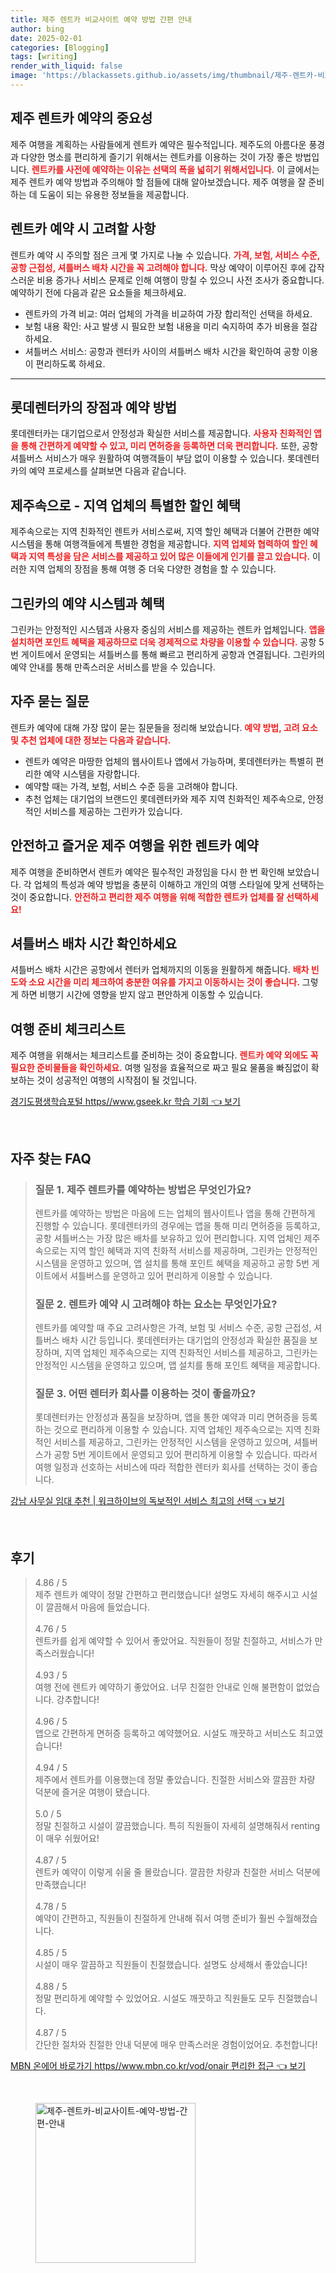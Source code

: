 ```yaml
---
title: 제주 렌트카 비교사이트 예약 방법 간편 안내
author: bing
date: 2025-02-01
categories: [Blogging]
tags: [writing]
render_with_liquid: false
image: 'https://blackassets.github.io/assets/img/thumbnail/제주-렌트카-비교사이트-예약-방법-간편-안내.webp'
---
```



<h2 id='제주렌트카예약방법'>제주 렌트카 예약의 중요성</h2>

<p>제주 여행을 계획하는 사람들에게 렌트카 예약은 필수적입니다. 제주도의 아름다운 풍경과 다양한 명소를 편리하게 즐기기 위해서는 렌트카를 이용하는 것이 가장 좋은 방법입니다. <b><span style="color: #ee2323;">렌트카를 사전에 예약하는 이유는 선택의 폭을 넓히기 위해서입니다.</span></b> 이 글에서는 제주 렌트카 예약 방법과 주의해야 할 점들에 대해 알아보겠습니다. 제주 여행을 잘 준비하는 데 도움이 되는 유용한 정보들을 제공합니다.</p>

<h2 id='렌트카예약팁'>렌트카 예약 시 고려할 사항</h2>

<p>렌트카 예약 시 주의할 점은 크게 몇 가지로 나눌 수 있습니다. <b><span style="color: #ee2323;">가격, 보험, 서비스 수준, 공항 근접성, 셔틀버스 배차 시간을 꼭 고려해야 합니다.</span></b> 막상 예약이 이루어진 후에 갑작스러운 비용 증가나 서비스 문제로 인해 여행이 망칠 수 있으니 사전 조사가 중요합니다. 예약하기 전에 다음과 같은 요소들을 체크하세요.</p>

<ul>
    <li>렌트카의 가격 비교: 여러 업체의 가격을 비교하여 가장 합리적인 선택을 하세요.</li>
    <li>보험 내용 확인: 사고 발생 시 필요한 보험 내용을 미리 숙지하여 추가 비용을 절감하세요.</li>
    <li>셔틀버스 서비스: 공항과 렌터카 사이의 셔틀버스 배차 시간을 확인하여 공항 이용이 편리하도록 하세요.</li>
</ul>

<hr />

<h2 id='롯데렌터카예약장점'>롯데렌터카의 장점과 예약 방법</h2>

<p>롯데렌터카는 대기업으로서 안정성과 확실한 서비스를 제공합니다. <b><span style="color: #ee2323;">사용자 친화적인 앱을 통해 간편하게 예약할 수 있고, 미리 면허증을 등록하면 더욱 편리합니다.</span></b> 또한, 공항 셔틀버스 서비스가 매우 원활하여 여행객들이 부담 없이 이용할 수 있습니다. 롯데렌터카의 예약 프로세스를 살펴보면 다음과 같습니다.</p>

<h2 id='제주속으로예약혜택'>제주속으로 - 지역 업체의 특별한 할인 혜택</h2>

<p>제주속으로는 지역 친화적인 렌트카 서비스로써, 지역 할인 혜택과 더불어 간편한 예약 시스템을 통해 여행객들에게 특별한 경험을 제공합니다. <b><span style="color: #ee2323;">지역 업체와 협력하여 할인 혜택과 지역 특성을 담은 서비스를 제공하고 있어 많은 이들에게 인기를 끌고 있습니다.</span></b> 이러한 지역 업체의 장점을 통해 여행 중 더욱 다양한 경험을 할 수 있습니다.</p>

<h2 id='그린카예약방법'>그린카의 예약 시스템과 혜택</h2>

<p>그린카는 안정적인 시스템과 사용자 중심의 서비스를 제공하는 렌트카 업체입니다. <b><span style="color: #ee2323;">앱을 설치하면 포인트 혜택을 제공하므로 더욱 경제적으로 차량을 이용할 수 있습니다.</span></b> 공항 5번 게이트에서 운영되는 셔틀버스를 통해 빠르고 편리하게 공항과 연결됩니다. 그린카의 예약 안내를 통해 만족스러운 서비스를 받을 수 있습니다.</p>

<h2 id='자주묻는질문'>자주 묻는 질문</h2>

<p>렌트카 예약에 대해 가장 많이 묻는 질문들을 정리해 보았습니다. <b><span style="color: #ee2323;">예약 방법, 고려 요소 및 추천 업체에 대한 정보는 다음과 같습니다.</span></b></p>

<ul>
    <li>렌트카 예약은 마땅한 업체의 웹사이트나 앱에서 가능하며, 롯데렌터카는 특별히 편리한 예약 시스템을 자랑합니다.</li>
    <li>예약할 때는 가격, 보험, 서비스 수준 등을 고려해야 합니다.</li>
    <li>추천 업체는 대기업의 브랜드인 롯데렌터카와 제주 지역 친화적인 제주속으로, 안정적인 서비스를 제공하는 그린카가 있습니다.</li>
</ul>

<h2 id='결론'>안전하고 즐거운 제주 여행을 위한 렌트카 예약</h2>

<p>제주 여행을 준비하면서 렌트카 예약은 필수적인 과정임을 다시 한 번 확인해 보았습니다. 각 업체의 특성과 예약 방법을 충분히 이해하고 개인의 여행 스타일에 맞게 선택하는 것이 중요합니다. <b><span style="color: #ee2323;">안전하고 편리한 제주 여행을 위해 적합한 렌트카 업체를 잘 선택하세요!</span></b></p>

<h2 id='배차시간확인'>셔틀버스 배차 시간 확인하세요</h2>

<p>셔틀버스 배차 시간은 공항에서 렌터카 업체까지의 이동을 원활하게 해줍니다. <b><span style="color: #ee2323;">배차 빈도와 소요 시간을 미리 체크하여 충분한 여유를 가지고 이동하시는 것이 좋습니다.</span></b> 그렇게 하면 비행기 시간에 영향을 받지 않고 편안하게 이동할 수 있습니다.</p>

<h2 id='여행준비체크리스트'>여행 준비 체크리스트</h2>

<p>제주 여행을 위해서는 체크리스트를 준비하는 것이 중요합니다. <b><span style="color: #ee2323;">렌트카 예약 외에도 꼭 필요한 준비물들을 확인하세요.</span></b> 여행 일정을 효율적으로 짜고 필요 물품을 빠짐없이 확보하는 것이 성공적인 여행의 시작점이 될 것입니다.</p>


<p><a class="click-button" title="경기도평생학습포털 https//www.gseek.kr 학습 기회" href="https://blackassets.github.io/posts/%EA%B2%BD%EA%B8%B0%EB%8F%84%ED%8F%89%EC%83%9D%ED%95%99%EC%8A%B5%ED%8F%AC%ED%84%B8-httpswww.gseek.kr-%ED%95%99%EC%8A%B5-%EA%B8%B0%ED%9A%8C/" rel="dofollow">경기도평생학습포털 https//www.gseek.kr 학습 기회 👈 보기</a></p><br>
<h2 id='자주_찾는_FAQ'>자주 찾는 FAQ</h2>
<div itemscope="" itemtype="https://schema.org/FAQPage"> 
<blockquote> 
<div itemscope="" itemprop="mainEntity" itemtype="https://schema.org/Question"> 
<h3 itemprop="name">질문 1. 제주 렌트카를 예약하는 방법은 무엇인가요?</h3> 
<div itemscope="" itemprop="acceptedAnswer" itemtype="https://schema.org/Answer"> 
<span itemprop="text"> 
<p>렌트카를 예약하는 방법은 마음에 드는 업체의 웹사이트나 앱을 통해 간편하게 진행할 수 있습니다. 롯데렌터카의 경우에는 앱을 통해 미리 면허증을 등록하고, 공항 셔틀버스는 가장 많은 배차를 보유하고 있어 편리합니다. 지역 업체인 제주속으로는 지역 할인 혜택과 지역 친화적 서비스를 제공하며, 그린카는 안정적인 시스템을 운영하고 있으며, 앱 설치를 통해 포인트 혜택을 제공하고 공항 5번 게이트에서 셔틀버스를 운영하고 있어 편리하게 이용할 수 있습니다.</p> 
</span> 
</div> 
</div> 

<div itemscope="" itemprop="mainEntity" itemtype="https://schema.org/Question"> 
<h3 itemprop="name">질문 2. 렌트카 예약 시 고려해야 하는 요소는 무엇인가요?</h3> 
<div itemscope="" itemprop="acceptedAnswer" itemtype="https://schema.org/Answer"> 
<span itemprop="text"> 
<p>렌트카를 예약할 때 주요 고려사항은 가격, 보험 및 서비스 수준, 공항 근접성, 셔틀버스 배차 시간 등입니다. 롯데렌터카는 대기업의 안정성과 확실한 품질을 보장하며, 지역 업체인 제주속으로는 지역 친화적인 서비스를 제공하고, 그린카는 안정적인 시스템을 운영하고 있으며, 앱 설치를 통해 포인트 혜택을 제공합니다.</p> 
</span> 
</div> 
</div> 

<div itemscope="" itemprop="mainEntity" itemtype="https://schema.org/Question"> 
<h3 itemprop="name">질문 3. 어떤 렌터카 회사를 이용하는 것이 좋을까요?</h3> 
<div itemscope="" itemprop="acceptedAnswer" itemtype="https://schema.org/Answer"> 
<span itemprop="text"> 
<p>롯데렌터카는 안정성과 품질을 보장하며, 앱을 통한 예약과 미리 면허증을 등록하는 것으로 편리하게 이용할 수 있습니다. 지역 업체인 제주속으로는 지역 친화적인 서비스를 제공하고, 그린카는 안정적인 시스템을 운영하고 있으며, 셔틀버스가 공항 5번 게이트에서 운영되고 있어 편리하게 이용할 수 있습니다. 따라서 여행 일정과 선호하는 서비스에 따라 적합한 렌터카 회사를 선택하는 것이 좋습니다.</p> 
</span> 
</div> 
</div> 

</blockquote> 
</div>
<p><a class="click-button" title="강남 사무실 임대 추천 | 워크하이브의 독보적인 서비스 최고의 선택" href="https://blackassets.github.io/posts/%EA%B0%95%EB%82%A8-%EC%82%AC%EB%AC%B4%EC%8B%A4-%EC%9E%84%EB%8C%80-%EC%B6%94%EC%B2%9C-%EC%9B%8C%ED%81%AC%ED%95%98%EC%9D%B4%EB%B8%8C%EC%9D%98-%EB%8F%85%EB%B3%B4%EC%A0%81%EC%9D%B8-%EC%84%9C%EB%B9%84%EC%8A%A4-%EC%B5%9C%EA%B3%A0%EC%9D%98-%EC%84%A0%ED%83%9D/" rel="dofollow">강남 사무실 임대 추천 | 워크하이브의 독보적인 서비스 최고의 선택 👈 보기</a></p><br>
<h2 id='후기'>후기</h2>
<div itemscope itemtype="https://schema.org/Product">
  <blockquote>
  <div itemprop="review" itemscope itemtype="https://schema.org/Review">
      <div itemprop="reviewRating" itemscope itemtype="https://schema.org/Rating"> <span itemprop="ratingValue">4.86</span> / <span itemprop="bestRating">5</span> </div>
      <span itemprop="reviewBody">제주 렌트카 예약이 정말 간편하고 편리했습니다! 설명도 자세히 해주시고 시설이 깔끔해서 마음에 들었습니다.</span>
  </div>
  <br>
  <div itemprop="review" itemscope itemtype="https://schema.org/Review">
      <div itemprop="reviewRating" itemscope itemtype="https://schema.org/Rating"> <span itemprop="ratingValue">4.76</span> / <span itemprop="bestRating">5</span> </div>
      <span itemprop="reviewBody">렌트카를 쉽게 예약할 수 있어서 좋았어요. 직원들이 정말 친절하고, 서비스가 만족스러웠습니다!</span>
  </div>
  <br>
  <div itemprop="review" itemscope itemtype="https://schema.org/Review">
      <div itemprop="reviewRating" itemscope itemtype="https://schema.org/Rating"> <span itemprop="ratingValue">4.93</span> / <span itemprop="bestRating">5</span> </div>
      <span itemprop="reviewBody">여행 전에 렌트카 예약하기 좋았어요. 너무 친절한 안내로 인해 불편함이 없었습니다. 강추합니다!</span>
  </div>
  <br>
  <div itemprop="review" itemscope itemtype="https://schema.org/Review">
      <div itemprop="reviewRating" itemscope itemtype="https://schema.org/Rating"> <span itemprop="ratingValue">4.96</span> / <span itemprop="bestRating">5</span> </div>
      <span itemprop="reviewBody">앱으로 간편하게 면허증 등록하고 예약했어요. 시설도 깨끗하고 서비스도 최고였습니다!</span>
  </div>
  <br>
  <div itemprop="review" itemscope itemtype="https://schema.org/Review">
      <div itemprop="reviewRating" itemscope itemtype="https://schema.org/Rating"> <span itemprop="ratingValue">4.94</span> / <span itemprop="bestRating">5</span> </div>
      <span itemprop="reviewBody">제주에서 렌트카를 이용했는데 정말 좋았습니다. 친절한 서비스와 깔끔한 차량 덕분에 즐거운 여행이 됐습니다.</span>
  </div>
  <br>
  <div itemprop="review" itemscope itemtype="https://schema.org/Review">
      <div itemprop="reviewRating" itemscope itemtype="https://schema.org/Rating"> <span itemprop="ratingValue">5.0</span> / <span itemprop="bestRating">5</span> </div>
      <span itemprop="reviewBody">정말 친절하고 시설이 깔끔했습니다. 특히 직원들이 자세히 설명해줘서 renting이 매우 쉬웠어요!</span>
  </div>
  <br>
  <div itemprop="review" itemscope itemtype="https://schema.org/Review">
      <div itemprop="reviewRating" itemscope itemtype="https://schema.org/Rating"> <span itemprop="ratingValue">4.87</span> / <span itemprop="bestRating">5</span> </div>
      <span itemprop="reviewBody">렌트카 예약이 이렇게 쉬울 줄 몰랐습니다. 깔끔한 차량과 친절한 서비스 덕분에 만족했습니다!</span>
  </div>
  <br>
  <div itemprop="review" itemscope itemtype="https://schema.org/Review">
      <div itemprop="reviewRating" itemscope itemtype="https://schema.org/Rating"> <span itemprop="ratingValue">4.78</span> / <span itemprop="bestRating">5</span> </div>
      <span itemprop="reviewBody">예약이 간편하고, 직원들이 친절하게 안내해 줘서 여행 준비가 훨씬 수월해졌습니다.</span>
  </div>
  <br>
  <div itemprop="review" itemscope itemtype="https://schema.org/Review">
      <div itemprop="reviewRating" itemscope itemtype="https://schema.org/Rating"> <span itemprop="ratingValue">4.85</span> / <span itemprop="bestRating">5</span> </div>
      <span itemprop="reviewBody">시설이 매우 깔끔하고 직원들이 친절했습니다. 설명도 상세해서 좋았습니다!</span>
  </div>
  <br>
  <div itemprop="review" itemscope itemtype="https://schema.org/Review">
      <div itemprop="reviewRating" itemscope itemtype="https://schema.org/Rating"> <span itemprop="ratingValue">4.88</span> / <span itemprop="bestRating">5</span> </div>
      <span itemprop="reviewBody">정말 편리하게 예약할 수 있었어요. 시설도 깨끗하고 직원들도 모두 친절했습니다.</span>
  </div>
  <br>
  <div itemprop="review" itemscope itemtype="https://schema.org/Review">
      <div itemprop="reviewRating" itemscope itemtype="https://schema.org/Rating"> <span itemprop="ratingValue">4.87</span> / <span itemprop="bestRating">5</span> </div>
      <span itemprop="reviewBody">간단한 절차와 친절한 안내 덕분에 매우 만족스러운 경험이었어요. 추천합니다!</span>
  </div>
  </blockquote>
</div>
<p><a class="click-button" title="MBN 온에어 바로가기 https//www.mbn.co.kr/vod/onair 편리한 접근" href="https://blackassets.github.io/posts/MBN-%EC%98%A8%EC%97%90%EC%96%B4-%EB%B0%94%EB%A1%9C%EA%B0%80%EA%B8%B0-httpswww.mbn.co.krvodonair-%ED%8E%B8%EB%A6%AC%ED%95%9C-%EC%A0%91%EA%B7%BC/" rel="dofollow">MBN 온에어 바로가기 https//www.mbn.co.kr/vod/onair 편리한 접근 👈 보기</a></p><br>
<figure class="image"><img src="https://blackassets.github.io/assets/img/thumbnail/제주-렌트카-비교사이트-예약-방법-간편-안내.webp" alt="제주-렌트카-비교사이트-예약-방법-간편-안내" width="256" height="256"></figure>